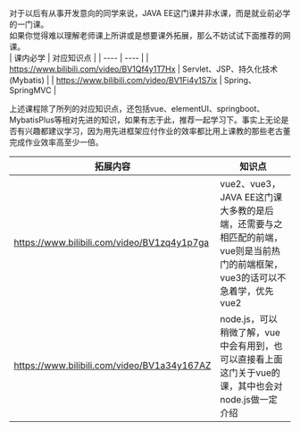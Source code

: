 对于以后有从事开发意向的同学来说，JAVA EE这门课并非水课，而是就业前必学的一门课。  
如果你觉得难以理解老师课上所讲或是想要课外拓展，那么不妨试试下面推荐的网课。  
|  课内必学   | 对应知识点  |
|  ----  | ----  |
| https://www.bilibili.com/video/BV1Qf4y1T7Hx | Servlet、JSP、持久化技术(Mybatis) |
| https://www.bilibili.com/video/BV1Fi4y1S7ix | Spring、SpringMVC |

上述课程除了所列的对应知识点，还包括vue、elementUI、springboot、MybatisPlus等相对先进的知识，如果有志于此，推荐一起学习下。事实上无论是否有兴趣都建议学习，因为用先进框架应付作业的效率都比用上课教的那些老古董完成作业效率高至少一倍。    

|  拓展内容   | 知识点  |
|  ----  | ----  |
| https://www.bilibili.com/video/BV1zq4y1p7ga | vue2、vue3，JAVA EE这门课大多教的是后端，还需要与之相匹配的前端，vue则是当前热门的前端框架，vue3的话可以不急着学，优先vue2 |
| https://www.bilibili.com/video/BV1a34y167AZ | node.js，可以稍微了解，vue中会有用到，也可以直接看上面这门关于vue的课，其中也会对node.js做一定介绍 |

